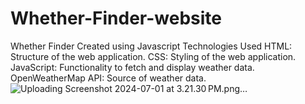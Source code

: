 # Whether-Finder-website
Whether Finder Created using Javascript
Technologies Used
HTML: Structure of the web application.
CSS: Styling of the web application.
JavaScript: Functionality to fetch and display weather data.
OpenWeatherMap API: Source of weather data.
![Uploading Screenshot 2024-07-01 at 3.21.30 PM.png…]()
